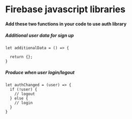 # Firebase javascript libraries

#### Add these two functions in your code to use auth library
##### Additional user data for sign up
```
let additionalData = () => {
  
  return {};
}
```
##### Produce when user login/logout
```
let authChanged = (user) => {
  if (!user) {
    // logout
  } else {
    // login
  }
}
```
